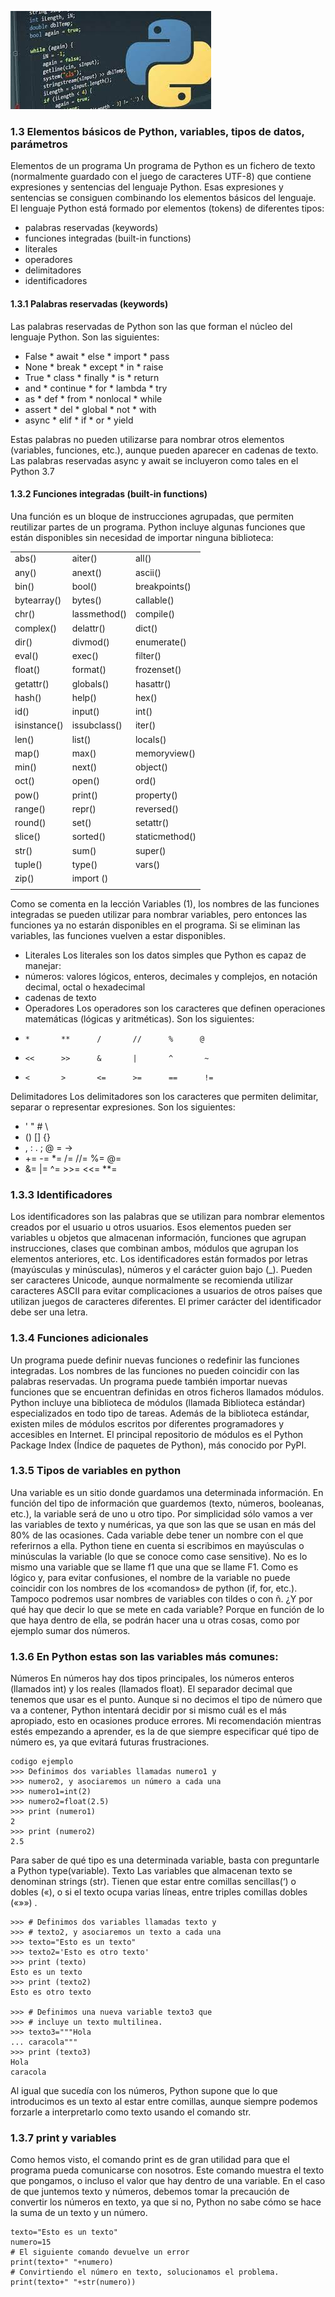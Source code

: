 
![ python banners ](/assets/bannerpy.jpg)

### 1.3 Elementos básicos de Python, variables, tipos de datos, parámetros

Elementos de un programa
Un programa de Python es un fichero de texto (normalmente guardado con el juego de caracteres UTF-8) que contiene expresiones y sentencias del lenguaje Python. Esas expresiones y sentencias se consiguen combinando los elementos básicos del lenguaje.
El lenguaje Python está formado por elementos (tokens) de diferentes tipos:


*	palabras reservadas (keywords)
*	funciones integradas (built-in functions)
*	literales
*	operadores
*	delimitadores
*	identificadores

#### 1.3.1 Palabras reservadas (keywords)


Las palabras reservadas de Python son las que forman el núcleo del lenguaje Python. Son las siguientes:
 * False     * await     * else     * import    * pass
 * None      * break     * except   * in        * raise
 * True      * class     * finally  * is        * return
 * and       * continue  * for      * lambda    * try
 * as        * def       * from     * nonlocal  * while
 * assert    * del       * global   * not       * with
 * async     * elif      * if       * or        * yield

Estas palabras no pueden utilizarse para nombrar otros elementos (variables, funciones, etc.), aunque pueden aparecer en cadenas de texto.
Las palabras reservadas async y await se incluyeron como tales en el Python 3.7

#### 1.3.2 Funciones integradas (built-in functions)
Una función es un bloque de instrucciones agrupadas, que permiten reutilizar partes de un programa.
Python incluye algunas funciones que están disponibles sin necesidad de importar ninguna biblioteca:



|           |              |                |
|-----------|------------- |--------------- |
abs()       | aiter()      |   all()        |
any()       | anext()      |   ascii()      |
bin()       |  bool()      | breakpoints()  |
bytearray() | bytes()      | callable()     |
chr()       | lassmethod() |  compile()     |
complex()   | delattr()    |   dict()       |
dir()       | divmod()     |  enumerate()   |
eval()      | exec()       |  filter()      |
float()     |  format()    |  frozenset()   |
getattr()   | globals()    |  hasattr()     |
hash()      | help()       |  hex()         |
id()        | input()      |  int()         |
isinstance()| issubclass() |  iter()        |
len()       | list()       | locals()       |
map()       | max()        | memoryview()   |
min()       | next()       | object()       |
oct()       | open()       |  ord()         |        
pow()       | print()      | property()     |
range()     | repr()       | reversed()     |
round()     | set()        | setattr()      |
slice()     | sorted()     | staticmethod() |
str()       | sum()        | super()        |
tuple()     | type()       | vars()         |
zip()       | import ()    |                |
|           |              |                |

Como se comenta en la lección Variables (1), los nombres de las funciones integradas se pueden utilizar para nombrar variables, pero entonces las funciones ya no estarán disponibles en el programa. Si se eliminan las variables, las funciones vuelven a estar disponibles.

* Literales
Los literales son los datos simples que Python es capaz de manejar:
 * números: valores lógicos, enteros, decimales y complejos, en notación decimal, octal o hexadecimal
 * cadenas de texto
 * Operadores
Los operadores son los caracteres que definen operaciones matemáticas (lógicas y aritméticas). Son los siguientes:

+     *       **      /       //      %      @
+     <<      >>      &       |       ^       ~
+     <       >       <=      >=      ==      !=

Delimitadores
Los delimitadores son los caracteres que permiten delimitar, separar o representar expresiones. Son los siguientes:

+   '       "       #       \
+   ()      []      {} 
+   ,        :      .        ;       @       =       ->
+   +=      -=      *=      /=      //=     %=      @=
+   &=      |=      ^=      >>=     <<=     **=

### 1.3.3  Identificadores
Los identificadores son las palabras que se utilizan para nombrar elementos creados por el usuario u otros usuarios. Esos elementos pueden ser variables u objetos que almacenan información, funciones que agrupan instrucciones, clases que combinan ambos, módulos que agrupan los elementos anteriores, etc.
Los identificadores están formados por letras (mayúsculas y minúsculas), números y el carácter guion bajo (_). Pueden ser caracteres Unicode, aunque normalmente se recomienda utilizar caracteres ASCII para evitar complicaciones a usuarios de otros países que utilizan juegos de caracteres diferentes.
El primer carácter del identificador debe ser una letra.
### 1.3.4 Funciones adicionales
Un programa puede definir nuevas funciones o redefinir las funciones integradas. Los nombres de las funciones no pueden coincidir con las palabras reservadas.
Un programa puede también importar nuevas funciones que se encuentran definidas en otros ficheros llamados módulos.
Python incluye una biblioteca de módulos (llamada Biblioteca estándar) especializados en todo tipo de tareas.
Además de la biblioteca estándar, existen miles de módulos escritos por diferentes programadores y accesibles en Internet. El principal repositorio de módulos es el Python Package Index (Índice de paquetes de Python), más conocido por PyPI.
### 1.3.5 Tipos de variables en python
Una variable es un sitio donde guardamos una determinada información. En función del tipo de información que guardemos (texto, números, booleanas, etc.), la variable será de uno u otro tipo. Por simplicidad sólo vamos a ver las variables de texto y numéricas, ya que son las que se usan en más del 80% de las ocasiones.
Cada variable debe tener un nombre con el que referirnos a ella. Python tiene en cuenta si escribimos en mayúsculas o minúsculas la variable (lo que se conoce como case sensitive). No es lo mismo una variable que se llame f1 que una que se llame F1.
Como es lógico y, para evitar confusiones, el nombre de la variable no puede coincidir con los nombres de los «comandos» de python (if, for, etc.). Tampoco podremos usar nombres de variables con tildes o con ñ.
¿Y por qué hay que decir lo que se mete en cada variable? Porque en función de lo que haya dentro de ella, se podrán hacer una u otras cosas, como por ejemplo sumar dos números.
### 1.3.6 En Python estas son las variables más comunes:
Números
En números hay dos tipos principales, los números enteros (llamados int) y los reales (llamados float). El separador decimal que tenemos que usar es el punto.
Aunque si no decimos el tipo de número que va a contener, Python intentará decidir por si mismo cuál es el más apropiado, esto en ocasiones produce errores. Mi recomendación mientras estés empezando a aprender, es la de que siempre especificar qué tipo de número es, ya que evitará futuras frustraciones.

~~~
codigo ejemplo 
>>> Definimos dos variables llamadas numero1 y
>>> numero2, y asociaremos un número a cada una
>>> numero1=int(2)
>>> numero2=float(2.5)
>>> print (numero1)
2
>>> print (numero2)
2.5

~~~

Para saber de qué tipo es una determinada variable, basta con preguntarle a Python type(variable).
Texto
Las variables que almacenan texto se denominan strings (str). Tienen que estar entre comillas sencillas(‘) o dobles («), o si el texto ocupa varias líneas, entre triples comillas dobles («»») .

~~~
>>> # Definimos dos variables llamadas texto y
>>> # texto2, y asociaremos un texto a cada una
>>> texto="Esto es un texto"
>>> texto2='Esto es otro texto'
>>> print (texto)
Esto es un texto
>>> print (texto2)
Esto es otro texto

>>> # Definimos una nueva variable texto3 que
>>> # incluye un texto multilinea.
>>> texto3="""Hola
... caracola"""
>>> print (texto3)
Hola
caracola
~~~

Al igual que sucedía con los números, Python supone que lo que introducimos es un texto al estar entre comillas, aunque siempre podemos forzarle a interpretarlo como texto usando el comando str.

### 1.3.7 print y variables
Como hemos visto, el comando print es de gran utilidad para que el programa pueda comunicarse con nosotros. Este comando muestra el texto que pongamos, o incluso el valor que hay dentro de una variable. En el caso de que juntemos texto y números, debemos tomar la precaución de convertir los números en texto, ya que si no, Python no sabe cómo se hace la suma de un texto y un número.

~~~
texto="Esto es un texto"
numero=15
# El siguiente comando devuelve un error
print(texto+" "+numero)
# Convirtiendo el número en texto, solucionamos el problema.
print(texto+" "+str(numero))
~~~


